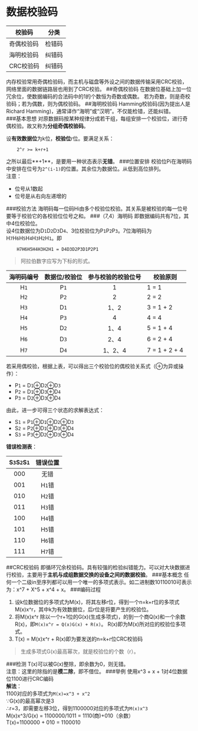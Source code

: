 数据校验码
======
|校验码|分类|
|-----|----
|奇偶校验码|检错码
|海明校验码|纠错码
|CRC校验码|纠错码
内存校验常用奇偶检验码，而主机与磁盘等外设之间的数据传输采用CRC校验，网络里面的数据链路层也用到了CRC校验。
##奇偶校验码
在数据位基础上加一位冗余位，使数据编码的合法码中的1的个数恒为奇数或偶数。
若为奇数，则是奇校验码；若为偶数，则为偶校验码。
##海明校验码
Hamming校验码(因为提出人是Richard Hamming)，通常译作“海明”或“汉明”。不仅能检错，还能纠错。  
###基本思想
  对原数据码按某种规律分成若干组，每组安排一个校验位，进行奇偶校验。故又称为**分组奇偶校验码**。  

  设**有效数据位**为k位，**校验位**r位。要满足关系：
```
    2^r >= k+r+1
```
之所以最后**+1**，是要用一种状态表示**无错**。
###位置安排
校验位Pi在海明码中安排在位号为`2^(i-1)`的位置。其余位为数据位。从低到高位排列。  
注意：
* 位号从1数起
* 位号是从右向左递增的

###校验方法
海明码每一位码Hi由多个校验位校验。其关系是被校验的每一位号要等于校验它的各校验位位号之和。
###（7,4）海明码
即数据编码共有7位，其中4位校验位。  
设4位数据位为D`1`D`2`D`3`D`4`、3位校验位为P`1`P`2`P`3`。7位海明码为H`7`H`6`H`5`H`4`H`3`H`2`H`1`。即
```
    H7H6H5H4H3H2H1 = D4D3D2P3D1P2P1
```
>阿拉伯数字应写为下标的形式。

|海明码编号|数据位/校验位|参与校验的校验位号|校验原则|
|:------:|:-----:|:-----:|-----
|H`1`|P`1`|1|1 = 1
|H`2`|P`2`|2|2 = 2
|H`3`|D`1`|1、2|3 = 1 + 2
|H`4`|P`3`|4|4 = 4
|H`5`|D`2`|1、4|5 = 1 + 4
|H`6`|D`3`|2、4|6 = 2 + 4
|H`7`|D`4`|1、2、4|7 = 1 + 2 + 4
若采用偶校验，根据上表，可以得出三个校验位的偶校验关系式（⊕为异或操作）：
* P`1` = D`1`⊕D`2`⊕D`3`
* P`2` = D`1`⊕D`3`⊕D`4`
* P`3` = D`2`⊕D`3`⊕D`4`
   
由此，进一步可得三个状态的求解表达式：
* S`1` = P`1`⊕D`1`⊕D`2`⊕D`3`
* S`2` = P`2`⊕D`1`⊕D`3`⊕D`4`
* S`3` = P`3`⊕D`2`⊕D`3`⊕D`4`

**错误检测表**：

|S`3`S`2`S`1`|错误位置
|:------:|:------:
|000|无错
|001|H`1`错
|010|H`2`错
|011|H`3`错
|100|H`4`错
|101|H`5`错
|110|H`6`错
|111|H`7`错

##CRC校验码
即循环冗余校验码。具有较强的检验纠错能力。可以对大块数据进行校验，主要用于**主机与成组数据交换的设备之间的数据校验**。
###基本概念
任何一个二级in至序列都可以用一个唯一的多项式表示。如二进制数10110010可表示为：x^7 + X^5 + x^4 + x。
###编码过程
1. 设k位数据位的多项式为M(x)，将其左移r位，得到一个n=k+r位的多项式M(x)x^r，其中k为有效数据位，后r位是将要产生的校验位。  
2. 将M(x)x^r 除以一个r+1位的G(x)(生成多项式)，的到一个商Q(x)和一个余数R(x)，即`M(x)x^r = Q(x)G(x) + R(x)`。
R(x)即为M(x)所对应的校验位多项式。
3. T(x) = M(x)x^r + R(x)即为要发送的n=k+r位CRC校验码

>生成多项式G(x)最高幂次，就是校验位的个数（r）。

###检测
T(x)可以被G(x)整除，即余数为0，则无错。  
注意：这里的除指的是**模二除**，即不借位。
###举例
使用x^3 + x + 1对4位数据位1100进行CRC编码  
**解法**：  
1100对应的多项式为`M(x)=x^3 + x^2`  
∵G(x)的最高幂次是3  
∴r=3，即需要左移3位，得到1100000对应的多项式为`M(x)x^3`  
M(x)x^3/G(x) = 1100000/1011 = 1110(商)+010（余数）  
T(x)=1100000 + 010 = 1100010

